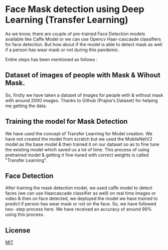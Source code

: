 # Face Mask detection using Deep Learning (Transfer Learning)

As we know, there are couple of pre-trained Face Detection models available like Caffe Model or we can use Opencv Haar-cascasde classifiers for face detection. But how about if the model is able to detect mask as well if a person has wear mask or not during this pandemic.

Entire steps has been mentioned as follows :
## Dataset of images of people with Mask & Wihout Mask.
So, firstly we have taken a dataset of images for people with & without mask with around 2000 images. Thanks to Github (Prajna's Dataset) for helping me getting the data.

## Training the model for Mask Detection
We have used the concept of Transfer Learning for Model creation. We have not created the model from scratch but we used the MobileNetV2 model as the base model & then trained it on our dataset so as to fine tune the existing model which saved us a lot of time. This process of using pretrained model & getting it fine-tuned with correct weights is called "Transfer Learning". 

## Face Detection
After training the mask detection model, we used caffe model to detect faces (we can use Haarcascade classifier as well) on real time images or video & then on face detected, we deployed the model we have trained to predict if person has wear mask or not on the face. So, we have followed two- step process here.
We have received an accuracy of around 99% using this process.

## License
[MIT](https://choosealicense.com/licenses/mit/)
